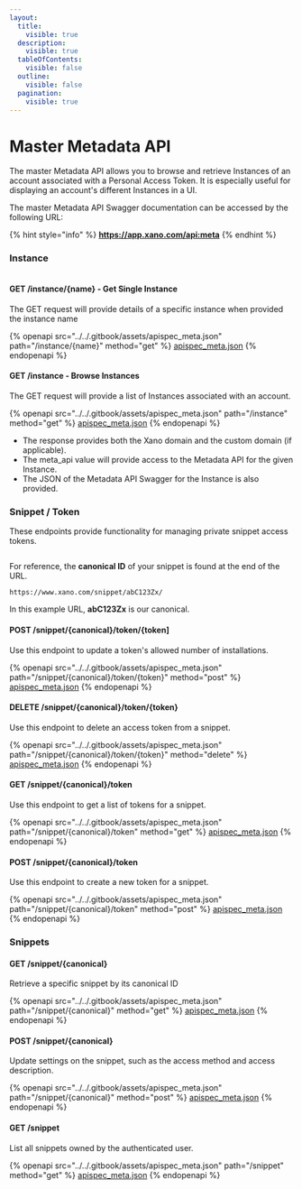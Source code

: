 ```yaml
---
layout:
  title:
    visible: true
  description:
    visible: true
  tableOfContents:
    visible: false
  outline:
    visible: false
  pagination:
    visible: true
---
```


# Master Metadata API

The master Metadata API allows you to browse and retrieve Instances of an account associated with a Personal Access Token. It is especially useful for displaying an account's different Instances in a UI.

The master Metadata API Swagger documentation can be accessed by the following URL:

{% hint style="info" %}
**https://app.xano.com/api:meta**
{% endhint %}

### Instance

<figure><img src="../../.gitbook/assets/CleanShot 2023-05-22 at 14.28.26.png" alt=""><figcaption></figcaption></figure>

#### GET /instance/{name} - Get Single Instance

The GET request will provide details of a specific instance when provided the instance name

{% openapi src="../../.gitbook/assets/apispec_meta.json" path="/instance/{name}" method="get" %}
[apispec_meta.json](../../.gitbook/assets/apispec_meta.json)
{% endopenapi %}

#### GET /instance - Browse Instances

The GET request will provide a list of Instances associated with an account.

{% openapi src="../../.gitbook/assets/apispec_meta.json" path="/instance" method="get" %}
[apispec_meta.json](../../.gitbook/assets/apispec_meta.json)
{% endopenapi %}

* The response provides both the Xano domain and the custom domain (if applicable).
* The meta\_api value will provide access to the Metadata API for the given Instance.
* The JSON of the Metadata API Swagger for the Instance is also provided.

### Snippet / Token

These endpoints provide functionality for managing private snippet access tokens.

<figure><img src="../../.gitbook/assets/CleanShot 2023-05-22 at 14.30.39.png" alt=""><figcaption></figcaption></figure>

For reference, the **canonical ID** of your snippet is found at the end of the URL.&#x20;

```
https://www.xano.com/snippet/abC123Zx/
```

In this example URL, **abC123Zx** is our canonical.

#### POST /snippet/{canonical}/token/{token]

Use this endpoint to update a token's allowed number of installations.

{% openapi src="../../.gitbook/assets/apispec_meta.json" path="/snippet/{canonical}/token/{token}" method="post" %}
[apispec_meta.json](../../.gitbook/assets/apispec_meta.json)
{% endopenapi %}

#### DELETE /snippet/{canonical}/token/{token}

Use this endpoint to delete an access token from a snippet.

{% openapi src="../../.gitbook/assets/apispec_meta.json" path="/snippet/{canonical}/token/{token}" method="delete" %}
[apispec_meta.json](../../.gitbook/assets/apispec_meta.json)
{% endopenapi %}

#### GET /snippet/{canonical}/token

Use this endpoint to get a list of tokens for a snippet.

{% openapi src="../../.gitbook/assets/apispec_meta.json" path="/snippet/{canonical}/token" method="get" %}
[apispec_meta.json](../../.gitbook/assets/apispec_meta.json)
{% endopenapi %}

#### POST /snippet/{canonical}/token

Use this endpoint to create a new token for a snippet.

{% openapi src="../../.gitbook/assets/apispec_meta.json" path="/snippet/{canonical}/token" method="post" %}
[apispec_meta.json](../../.gitbook/assets/apispec_meta.json)
{% endopenapi %}

### Snippets

#### GET /snippet/{canonical}

Retrieve a specific snippet by its canonical ID

{% openapi src="../../.gitbook/assets/apispec_meta.json" path="/snippet/{canonical}" method="get" %}
[apispec_meta.json](../../.gitbook/assets/apispec_meta.json)
{% endopenapi %}

#### POST /snippet/{canonical}

Update settings on the snippet, such as the access method and access description.

{% openapi src="../../.gitbook/assets/apispec_meta.json" path="/snippet/{canonical}" method="post" %}
[apispec_meta.json](../../.gitbook/assets/apispec_meta.json)
{% endopenapi %}

#### GET /snippet

List all snippets owned by the authenticated user.

{% openapi src="../../.gitbook/assets/apispec_meta.json" path="/snippet" method="get" %}
[apispec_meta.json](../../.gitbook/assets/apispec_meta.json)
{% endopenapi %}
